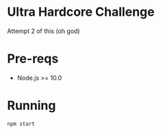 # Ultra Hardcore Challenge
 Attempt 2 of this (oh god)

# Pre-reqs
- Node.js >= 10.0

# Running
    npm start